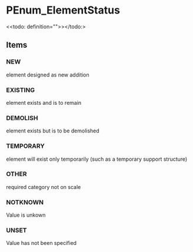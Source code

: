 # PEnum_ElementStatus

<<todo: definition="">></todo:>

## Items

### NEW
element designed as new addition

### EXISTING
element exists and is to remain

### DEMOLISH
element exists but is to be demolished

### TEMPORARY
element will exist only temporarily (such as a temporary support structure)

### OTHER
required category not on scale

### NOTKNOWN
Value is unkown

### UNSET
Value has not been specified
